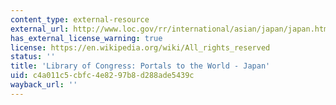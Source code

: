```yaml
---
content_type: external-resource
external_url: http://www.loc.gov/rr/international/asian/japan/japan.html
has_external_license_warning: true
license: https://en.wikipedia.org/wiki/All_rights_reserved
status: ''
title: 'Library of Congress: Portals to the World - Japan'
uid: c4a011c5-cbfc-4e82-97b8-d288ade5439c
wayback_url: ''
---
```

